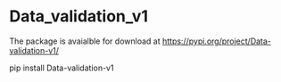 # Data_validation_v1

The package is avaialble for download at 
https://pypi.org/project/Data-validation-v1/

pip install Data-validation-v1
